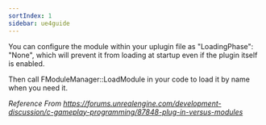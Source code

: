 ```yaml
---
sortIndex: 1
sidebar: ue4guide
---
```


You can configure the module within your uplugin file as "LoadingPhase": "None", which will prevent it from loading at startup even if the plugin itself is enabled.

Then call FModuleManager::LoadModule in your code to load it by name when you need it.

*Reference From <https://forums.unrealengine.com/development-discussion/c-gameplay-programming/87848-plug-in-versus-modules>*
